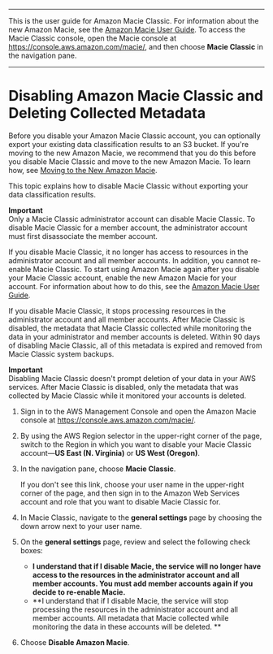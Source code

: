 --------

This is the user guide for Amazon Macie Classic\. For information about the new Amazon Macie, see the [Amazon Macie User Guide](https://docs.aws.amazon.com/macie/latest/user/)\. To access the Macie Classic console, open the Macie console at [https://console\.aws\.amazon\.com/macie/](https://console.aws.amazon.com/macie/), and then choose **Macie Classic** in the navigation pane\.

--------

# Disabling Amazon Macie Classic and Deleting Collected Metadata<a name="macie-disable"></a>

Before you disable your Amazon Macie Classic account, you can optionally export your existing data classification results to an S3 bucket\. If you're moving to the new Amazon Macie, we recommend that you do this before you disable Macie Classic and move to the new Amazon Macie\. To learn how, see [Moving to the New Amazon Macie](macie-migration.md)\. 

This topic explains how to disable Macie Classic without exporting your data classification results\. 

**Important**  
Only a Macie Classic administrator account can disable Macie Classic\. To disable Macie Classic for a member account, the administrator account must first disassociate the member account\.

If you disable Macie Classic, it no longer has access to resources in the administrator account and all member accounts\. In addition, you cannot re\-enable Macie Classic\. To start using Amazon Macie again after you disable your Macie Classic account, enable the new Amazon Macie for your account\. For information about how to do this, see the [Amazon Macie User Guide](https://docs.aws.amazon.com/macie/latest/user/)\.

If you disable Macie Classic, it stops processing resources in the administrator account and all member accounts\. After Macie Classic is disabled, the metadata that Macie Classic collected while monitoring the data in your administrator and member accounts is deleted\. Within 90 days of disabling Macie Classic, all of this metadata is expired and removed from Macie Classic system backups\. 

**Important**  
Disabling Macie Classic doesn't prompt deletion of your data in your AWS services\. After Macie Classic is disabled, only the metadata that was collected by Macie Classic while it monitored your accounts is deleted\.

1. Sign in to the AWS Management Console and open the Amazon Macie console at [https://console\.aws\.amazon\.com/macie/](https://console.aws.amazon.com/macie/)\.

1. By using the AWS Region selector in the upper\-right corner of the page, switch to the Region in which you want to disable your Macie Classic account—**US East \(N\. Virginia\)** or **US West \(Oregon\)**\.

1. In the navigation pane, choose **Macie Classic**\.

   If you don't see this link, choose your user name in the upper\-right corner of the page, and then sign in to the Amazon Web Services account and role that you want to disable Macie Classic for\.

1. In Macie Classic, navigate to the **general settings** page by choosing the down arrow next to your user name\.

1. On the **general settings** page, review and select the following check boxes:
   + **I understand that if I disable Macie, the service will no longer have access to the resources in the administrator account and all member accounts\. You must add member accounts again if you decide to re\-enable Macie\.**
   +  **I understand that if I disable Macie, the service will stop processing the resources in the administrator account and all member accounts\. All metadata that Macie collected while monitoring the data in these accounts will be deleted\. **

1. Choose **Disable Amazon Macie**\.